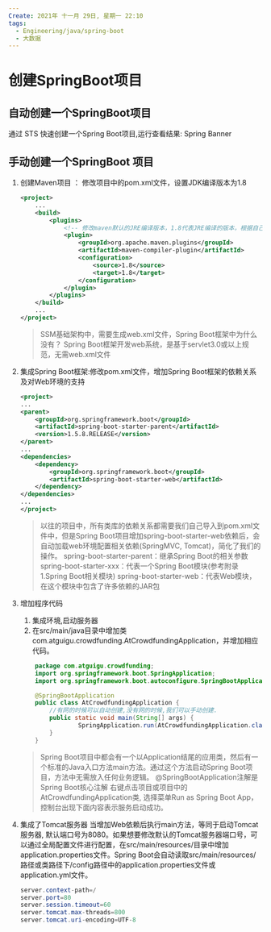 ```yaml
---
Create: 2021年 十一月 29日, 星期一 22:10
tags: 
  - Engineering/java/spring-boot
  - 大数据
---
```


# 创建SpringBoot项目
## 自动创建一个SpringBoot项目
通过 STS 快速创建一个Spring Boot项目,运行查看结果: Spring Banner

## 手动创建一个SpringBoot 项目
1. 创建Maven项目 ： 修改项目中的pom.xml文件，设置JDK编译版本为1.8 
	```xml
	<project>
		...
		<build>
			<plugins>
				<!-- 修改maven默认的JRE编译版本，1.8代表JRE编译的版本，根据自己的安装版本选择1.7或1.8 -->
				<plugin>
					<groupId>org.apache.maven.plugins</groupId>
					<artifactId>maven-compiler-plugin</artifactId>
					<configuration>
						<source>1.8</source>
						<target>1.8</target>
					</configuration>
				</plugin>
			</plugins>
		</build>
		...
	</project>

	```
	>SSM基础架构中，需要生成web.xml文件，Spring Boot框架中为什么没有？
	>Spring Boot框架开发web系统，是基于servlet3.0或以上规范，无需web.xml文件

2. 集成Spring Boot框架:修改pom.xml文件，增加Spring Boot框架的依赖关系及对Web环境的支持
	```xml
	<project>
    ...
    <parent>
        <groupId>org.springframework.boot</groupId>
        <artifactId>spring-boot-starter-parent</artifactId>
        <version>1.5.8.RELEASE</version>
    </parent>
    ...
    <dependencies>
        <dependency>
            <groupId>org.springframework.boot</groupId>
            <artifactId>spring-boot-starter-web</artifactId>
        </dependency>
    </dependencies>
    ...
	</project>

	```
	
	> 以往的项目中，所有类库的依赖关系都需要我们自己导入到pom.xml文件中，但是Spring Boot项目增加spring-boot-starter-web依赖后，会自动加载web环境配置相关依赖(SpringMVC, Tomcat)，简化了我们的操作。
	> spring-boot-starter-parent：继承Spring Boot的相关参数 
	> spring-boot-starter-xxx：代表一个Spring Boot模块(参考附录1.Spring Boot相关模块) 
	> spring-boot-starter-web：代表Web模块，在这个模块中包含了许多依赖的JAR包 
3. 增加程序代码
	1. 集成环境,启动服务器
	2. 在src/main/java目录中增加类com.atguigu.crowdfunding.AtCrowdfundingApplication，并增加相应代码。 

	```java
		package com.atguigu.crowdfunding;
		import org.springframework.boot.SpringApplication;
		import org.springframework.boot.autoconfigure.SpringBootApplication;

		@SpringBootApplication
		public class AtCrowdfundingApplication { 
			//有网的时候可以自动创建,没有网的时候,我们可以手动创建.
			public static void main(String[] args) {
					SpringApplication.run(AtCrowdfundingApplication.class, args);
			}
		}
	```
	
	
	> Spring Boot项目中都会有一个以Application结尾的应用类，然后有一个标准的Java入口方法main方法。通过这个方法启动Spring Boot项目，方法中无需放入任何业务逻辑。 
	> @SpringBootApplication注解是Spring Boot核心注解
	> 右键点击项目或项目中的AtCrowdfundingApplication类, 选择菜单Run as Spring Boot App，控制台出现下面内容表示服务启动成功。 

4. 集成了Tomcat服务器
	当增加Web依赖后执行main方法，等同于启动Tomcat服务器, 默认端口号为8080。如果想要修改默认的Tomcat服务器端口号，可以通过全局配置文件进行配置，在src/main/resources/目录中增加application.properties文件。Spring Boot会自动读取src/main/resources/路径或类路径下/config路径中的application.properties文件或application.yml文件。
	```java
	server.context-path=/
	server.port=80
	server.session.timeout=60
	server.tomcat.max-threads=800
	server.tomcat.uri-encoding=UTF-8
	```
	




